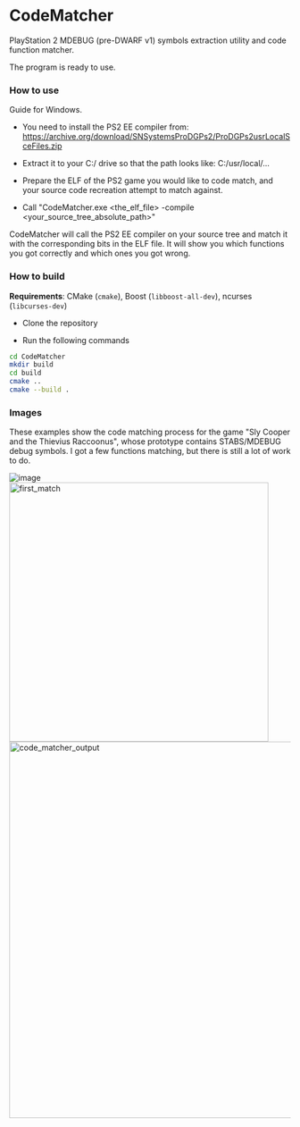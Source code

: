 # CodeMatcher

PlayStation 2 MDEBUG (pre-DWARF v1) symbols extraction utility and code function matcher.

The program is ready to use.

### How to use

Guide for Windows.

- You need to install the PS2 EE compiler from:
	https://archive.org/download/SNSystemsProDGPs2/ProDGPs2usrLocalSceFiles.zip

- Extract it to your C:/ drive so that the path looks like: C:/usr/local/...

- Prepare the ELF of the PS2 game you would like to code match, and your source code recreation attempt to match against.

- Call "CodeMatcher.exe <the_elf_file> -compile <your_source_tree_absolute_path>"

CodeMatcher will call the PS2 EE compiler on your source tree and match it with the corresponding bits in the ELF file.
It will show you which functions you got correctly and which ones you got wrong.

### How to build

**Requirements**: CMake (`cmake`), Boost (`libboost-all-dev`), ncurses (`libcurses-dev`)

- Clone the repository

- Run the following commands

```bash
cd CodeMatcher
mkdir build
cd build
cmake ..
cmake --build .
```

### Images

These examples show the code matching process for the game "Sly Cooper and the Thievius Raccoonus", whose prototype contains STABS/MDEBUG debug symbols.
I got a few functions matching, but there is still a lot of work to do.

![image](https://user-images.githubusercontent.com/94763702/202547405-e7fe47dd-f6ae-49f1-b918-3cabe1f6cbee.png)
<img width="464" alt="first_match" src="https://user-images.githubusercontent.com/94763702/201522165-82a90021-f36d-4b39-b072-b22467768dbf.png">
<img width="674" alt="code_matcher_output" src="https://user-images.githubusercontent.com/94763702/201522168-fd5cfcad-009e-487f-8cc7-2f18d69edda9.png">
